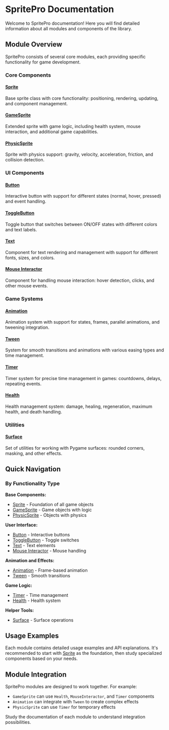 # SpritePro Documentation

Welcome to SpritePro documentation! Here you will find detailed information about all modules and components of the library.

## Module Overview

SpritePro consists of several core modules, each providing specific functionality for game development.

### Core Components

#### [Sprite](sprite.md)
Base sprite class with core functionality: positioning, rendering, updating, and component management.

#### [GameSprite](gameSprite.md) 
Extended sprite with game logic, including health system, mouse interaction, and additional game capabilities.

#### [PhysicSprite](physicSprite.md)
Sprite with physics support: gravity, velocity, acceleration, friction, and collision detection.

### UI Components

#### [Button](button.md)
Interactive button with support for different states (normal, hover, pressed) and event handling.

#### [ToggleButton](toggle_button.md)
Toggle button that switches between ON/OFF states with different colors and text labels.

#### [Text](text.md)
Component for text rendering and management with support for different fonts, sizes, and colors.

#### [Mouse Interactor](mouse_interactor.md)
Component for handling mouse interaction: hover detection, clicks, and other mouse events.

### Game Systems

#### [Animation](animation.md)
Animation system with support for states, frames, parallel animations, and tweening integration.

#### [Tween](tween.md)
System for smooth transitions and animations with various easing types and time management.

#### [Timer](timer.md)
Timer system for precise time management in games: countdowns, delays, repeating events.

#### [Health](health.md)
Health management system: damage, healing, regeneration, maximum health, and death handling.

### Utilities

#### [Surface](surface.md)
Set of utilities for working with Pygame surfaces: rounded corners, masking, and other effects.

## Quick Navigation

### By Functionality Type

**Base Components:**
- [Sprite](sprite.md) - Foundation of all game objects
- [GameSprite](gameSprite.md) - Game objects with logic
- [PhysicSprite](physicSprite.md) - Objects with physics

**User Interface:**
- [Button](button.md) - Interactive buttons
- [ToggleButton](toggle_button.md) - Toggle switches
- [Text](text.md) - Text elements
- [Mouse Interactor](mouse_interactor.md) - Mouse handling

**Animation and Effects:**
- [Animation](animation.md) - Frame-based animation
- [Tween](tween.md) - Smooth transitions

**Game Logic:**
- [Timer](timer.md) - Time management
- [Health](health.md) - Health system

**Helper Tools:**
- [Surface](surface.md) - Surface operations

## Usage Examples

Each module contains detailed usage examples and API explanations. It's recommended to start with [Sprite](sprite.md) as the foundation, then study specialized components based on your needs.

## Module Integration

SpritePro modules are designed to work together. For example:
- `GameSprite` can use `Health`, `MouseInteractor`, and `Timer` components
- `Animation` can integrate with `Tween` to create complex effects
- `PhysicSprite` can use `Timer` for temporary effects

Study the documentation of each module to understand integration possibilities.